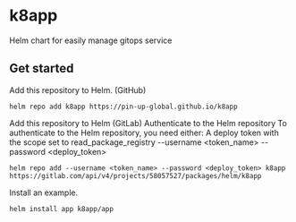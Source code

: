 # k8app
Helm chart for easily manage gitops service

## Get started

Add this repository to Helm. (GitHub)

```
helm repo add k8app https://pin-up-global.github.io/k8app
```
Add this repository to Helm (GitLab)
Authenticate to the Helm repository
To authenticate to the Helm repository, you need either:
  A deploy token with the scope set to read_package_registry
  --username <token_name>
  --password <deploy_token>
```
helm repo add --username <token_name> --password <deploy_token> k8app https://gitlab.com/api/v4/projects/58057527/packages/helm/k8app
```

Install an example.

```
helm install app k8app/app
```

## 